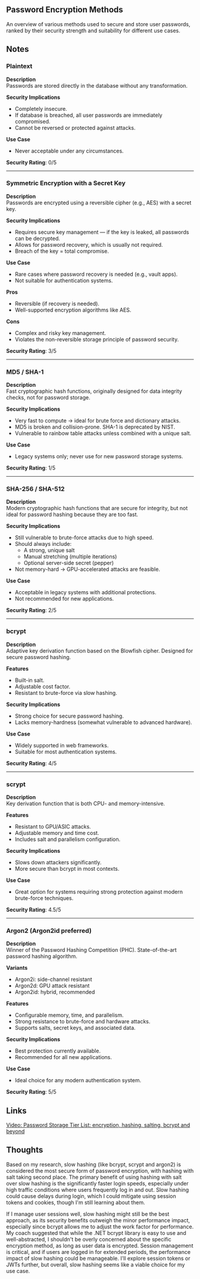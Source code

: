 ## Password Encryption Methods

An overview of various methods used to secure and store user passwords, ranked by their security strength and suitability for different use cases.

## Notes

### Plaintext

**Description**  
Passwords are stored directly in the database without any transformation.

**Security Implications**

- Completely insecure.
- If database is breached, all user passwords are immediately compromised.
- Cannot be reversed or protected against attacks.

**Use Case**

- Never acceptable under any circumstances.

**Security Rating**: 0/5

---

### Symmetric Encryption with a Secret Key

**Description**  
Passwords are encrypted using a reversible cipher (e.g., AES) with a secret key.

**Security Implications**

- Requires secure key management — if the key is leaked, all passwords can be decrypted.
- Allows for password recovery, which is usually not required.
- Breach of the key = total compromise.

**Use Case**

- Rare cases where password recovery is needed (e.g., vault apps).
- Not suitable for authentication systems.

**Pros**

- Reversible (if recovery is needed).
- Well-supported encryption algorithms like AES.

**Cons**

- Complex and risky key management.
- Violates the non-reversible storage principle of password security.

**Security Rating**: 3/5

---

### MD5 / SHA-1

**Description**  
Fast cryptographic hash functions, originally designed for data integrity checks, not for password storage.

**Security Implications**

- Very fast to compute → ideal for brute force and dictionary attacks.
- MD5 is broken and collision-prone. SHA-1 is deprecated by NIST.
- Vulnerable to rainbow table attacks unless combined with a unique salt.

**Use Case**

- Legacy systems only; never use for new password storage systems.

**Security Rating**: 1/5

---

### SHA-256 / SHA-512

**Description**  
Modern cryptographic hash functions that are secure for integrity, but not ideal for password hashing because they are too fast.

**Security Implications**

- Still vulnerable to brute-force attacks due to high speed.
- Should always include:
  - A strong, unique salt
  - Manual stretching (multiple iterations)
  - Optional server-side secret (pepper)
- Not memory-hard → GPU-accelerated attacks are feasible.

**Use Case**

- Acceptable in legacy systems with additional protections.
- Not recommended for new applications.

**Security Rating**: 2/5

---

### bcrypt

**Description**  
Adaptive key derivation function based on the Blowfish cipher. Designed for secure password hashing.

**Features**

- Built-in salt.
- Adjustable cost factor.
- Resistant to brute-force via slow hashing.

**Security Implications**

- Strong choice for secure password hashing.
- Lacks memory-hardness (somewhat vulnerable to advanced hardware).

**Use Case**

- Widely supported in web frameworks.
- Suitable for most authentication systems.

**Security Rating**: 4/5

---

### scrypt

**Description**  
Key derivation function that is both CPU- and memory-intensive.

**Features**

- Resistant to GPU/ASIC attacks.
- Adjustable memory and time cost.
- Includes salt and parallelism configuration.

**Security Implications**

- Slows down attackers significantly.
- More secure than bcrypt in most contexts.

**Use Case**

- Great option for systems requiring strong protection against modern brute-force techniques.

**Security Rating**: 4.5/5

---

### Argon2 (Argon2id preferred)

**Description**  
Winner of the Password Hashing Competition (PHC). State-of-the-art password hashing algorithm.

**Variants**

- Argon2i: side-channel resistant
- Argon2d: GPU attack resistant
- Argon2id: hybrid, recommended

**Features**

- Configurable memory, time, and parallelism.
- Strong resistance to brute-force and hardware attacks.
- Supports salts, secret keys, and associated data.

**Security Implications**

- Best protection currently available.
- Recommended for all new applications.

**Use Case**

- Ideal choice for any modern authentication system.

**Security Rating**: 5/5

## Links

[Video: Password Storage Tier List: encryption, hashing, salting, bcrypt and beyond](https://youtu.be/qgpsIBLvrGY?si=qGPk8w2uNEUzWGds)

## Thoughts

Based on my research, slow hashing (like bcrypt, scrypt and argon2) is considered the most secure form of password encryption, with hashing with salt taking second place. The primary benefit of using hashing with salt over slow hashing is the significantly faster login speeds, especially under high traffic conditions where users frequently log in and out. Slow hashing could cause delays during login, which I could mitigate using session tokens and cookies, though I'm still learning about them.

If I manage user sessions well, slow hashing might still be the best approach, as its security benefits outweigh the minor performance impact, especially since bcrypt allows me to adjust the work factor for performance. My coach suggested that while the .NET bcrypt library is easy to use and well-abstracted, I shouldn't be overly concerned about the specific encryption method, as long as user data is encrypted. Session management is critical, and if users are logged in for extended periods, the performance impact of slow hashing could be manageable. I'll explore session tokens or JWTs further, but overall, slow hashing seems like a viable choice for my use case.

